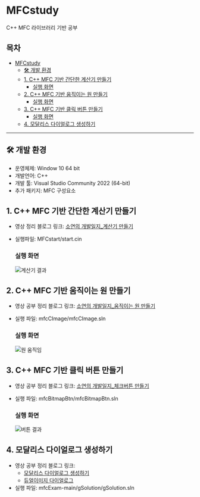 # MFCstudy
C++ MFC 라이브러리 기반 공부

## 목차

- [MFCstudy]([#mfcstudy](https://github.com/guaba98/MFCstudy#mfcstudy))
  * [🛠️ 개발 환경](https://github.com/guaba98/MFCstudy#%EF%B8%8F-%EA%B0%9C%EB%B0%9C-%ED%99%98%EA%B2%BD)
  * [1. C++ MFC 기반 간단한 계산기 만들기](https://github.com/guaba98/MFCstudy#1-c-mfc-%EA%B8%B0%EB%B0%98-%EA%B0%84%EB%8B%A8%ED%95%9C-%EA%B3%84%EC%82%B0%EA%B8%B0-%EB%A7%8C%EB%93%A4%EA%B8%B0)
    + [실행 화면](https://github.com/guaba98/MFCstudy#%EC%8B%A4%ED%96%89-%ED%99%94%EB%A9%B4)
  * [2. C++ MFC 기반 움직이는 원 만들기](https://github.com/guaba98/MFCstudy#2-c-mfc-%EA%B8%B0%EB%B0%98-%EC%9B%80%EC%A7%81%EC%9D%B4%EB%8A%94-%EC%9B%90-%EB%A7%8C%EB%93%A4%EA%B8%B0)
    + [실행 화면](https://github.com/guaba98/MFCstudy#%EC%8B%A4%ED%96%89-%ED%99%94%EB%A9%B4-1)
  * [3. C++ MFC 기반 클릭 버튼 만들기](https://github.com/guaba98/MFCstudy#3-c-mfc-%EA%B8%B0%EB%B0%98-%ED%81%B4%EB%A6%AD-%EB%B2%84%ED%8A%BC-%EB%A7%8C%EB%93%A4%EA%B8%B0)
    + [실행 화면](https://github.com/guaba98/MFCstudy#%EC%8B%A4%ED%96%89-%ED%99%94%EB%A9%B4-2)
  * [4. 모달리스 다이얼로그 생성하기](https://github.com/guaba98/MFCstudy#4-%EB%AA%A8%EB%8B%AC%EB%A6%AC%EC%8A%A4-%EB%8B%A4%EC%9D%B4%EC%96%BC%EB%A1%9C%EA%B7%B8-%EC%83%9D%EC%84%B1%ED%95%98%EA%B8%B0)

---


## 🛠️ 개발 환경
- 운영체제: Window 10 64 bit
- 개발언어: C++ 
- 개발 툴: Visual Studio Community 2022 (64-bit)
- 추가 패키지: MFC 구성요소

## 1. C++ MFC 기반 간단한 계산기 만들기

- 영상 정리 블로그 링크: [소연의 개발일지_계산기 만들기](https://giveme-happyending.tistory.com/212)
- 실행파일: MFCstart/start.cin
  
  ### 실행 화면
  ![계산기 결과](https://github.com/guaba98/calculator_in_cplusplus/assets/121913371/7fc1296b-6b44-4122-b8e9-419b73d08a4b)

## 2. C++ MFC 기반 움직이는 원 만들기
- 영상 공부 정리 블로그 링크: [소연의 개발일지_움직이는 원 만들기](https://giveme-happyending.tistory.com/213)
- 실행 파일: mfcCImage/mfcCImage.sln
  
  ### 실행 화면
  ![원 움직임](https://github.com/guaba98/MFCstudy/assets/121913371/ddcbee89-26fc-42ce-a41a-899921e1b259)

## 3. C++ MFC 기반 클릭 버튼 만들기
- 영상 공부 정리 블로그 링크: [소연의 개발일지_체크버튼 만들기](https://giveme-happyending.tistory.com/214)
- 실행 파일: mfcBitmapBtn/mfcBitmapBtn.sln

   ### 실행 화면
   ![버튼 결과](https://github.com/guaba98/MFCstudy/assets/121913371/26bfb1a6-cc30-4ff4-b2af-1474afcbbce3)

## 4. 모달리스 다이얼로그 생성하기
 - 영상 공부 정리 블로그 링크:
   + [모달리스 다이얼로그 생성하기](https://giveme-happyending.tistory.com/217)
   + [듀얼이미지 다이얼로그](https://giveme-happyending.tistory.com/218)
 - 실행 파일: mfcExam-main/gSolution/gSolution.sln

   
